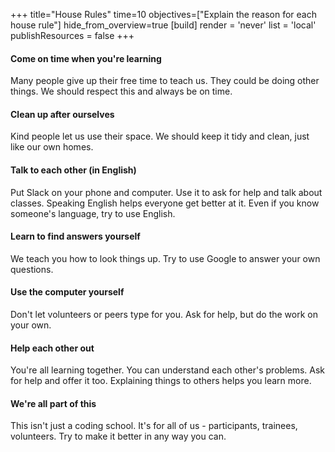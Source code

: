 +++
title="House Rules"
time=10
objectives=["Explain the reason for each house rule"]
hide_from_overview=true
[build]
  render = 'never'
  list = 'local'
  publishResources = false
+++

#### Come on time when you're learning

Many people give up their free time to teach us. They could be doing other things. We should respect this and always be on time.

#### Clean up after ourselves

Kind people let us use their space. We should keep it tidy and clean, just like our own homes.

#### Talk to each other (in English)

Put Slack on your phone and computer. Use it to ask for help and talk about classes.
Speaking English helps everyone get better at it. Even if you know someone's language, try to use English.

#### Learn to find answers yourself

We teach you how to look things up. Try to use Google to answer your own questions.

#### Use the computer yourself

Don't let volunteers or peers type for you. Ask for help, but do the work on your own.

#### Help each other out

You're all learning together. You can understand each other's problems. Ask for help and offer it too. Explaining things to others helps you learn more.

#### We're all part of this

This isn't just a coding school. It's for all of us - participants, trainees, volunteers. Try to make it better in any way you can.
